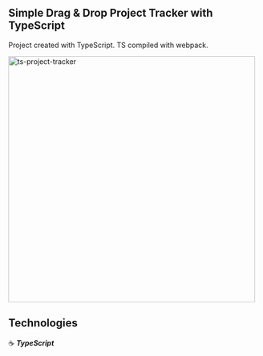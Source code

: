 ## Simple Drag & Drop Project Tracker with TypeScript

Project created with TypeScript. TS compiled with webpack.

<img width="492" alt="ts-project-tracker" src="https://user-images.githubusercontent.com/43181662/180087947-c5e4ddfd-938e-4ecc-9cbc-6f9b1333c49e.png">

## Technologies

:coffee: **_TypeScript_**
